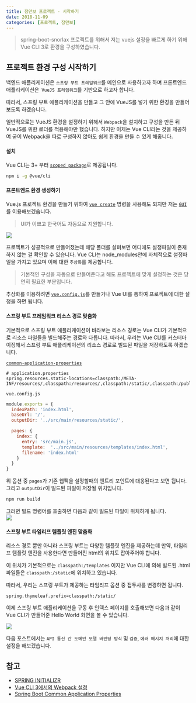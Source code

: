 ```yaml
---
title: 잠만보 프로젝트 - 시작하기
date: 2018-11-09
categories: [프로젝트, 잠만보]
---
```


> spring-boot-snorlax 프로젝트를 위해서 저는 vuejs 설정을 빠르게 하기 위해 Vue CLI 3로 환경을 구성하였습니다.    

## 프로젝트 환경 구성 시작하기  
백엔드 애플리케이션은 `스프링 부트 프레임워크`를 메인으로 사용하고자 하며 프론트엔드 애플리케이션은` VueJS 프레임워크`를 기반으로 하고자 합니다.  

따라서, 스프링 부트 애플리케이션을 만들고 그 안에 VueJS를 넣기 위한 환경을 만들어보도록 하겠습니다.  

일반적으로는 VueJS 환경을 설정하기 위해서 `Webpack`을 설치하고 구성을 만든 뒤 VueJS를 위한 로더를 적용해야만 했습니다. 하지만 이제는 Vue CLI라는 것을 제공하여 굳이 Webpack을 따로 구성하지 않아도 쉽게 환경을 만들 수 있게 해줍니다.  

#### 설치  
Vue CLI는 3+ 부터 [`scoped package`](https://docs.npmjs.com/misc/scope)로 제공됩니다.  

```sh
npm i -g @vue/cli
```

#### 프론트엔드 환경 생성하기  
Vue.js 프로젝트 환경을 만들기 위하여 [`vue create`](https://cli.vuejs.org/guide/creating-a-project.html#vue-create) 명령을 사용해도 되지만 저는 [`GUI`](https://cli.vuejs.org/guide/creating-a-project.html#using-the-gui)를 이용해보겠습니다.  

> UI가 이쁘고 한국어도 자동으로 지원합니다.  

![](/images/vue/vue-cli-gui.gif)  

프로젝트가 성공적으로 만들어졌는데 해당 폴더를 살펴보면 어디에도 설정파일이 존재하지 않는 걸 확인할 수 있습니다. Vue CLI는 node_modules안에 자체적으로 설정파일을 가지고 있으며 이에 대한 `추상화`를 제공합니다.  

> 기본적인 구성을 자동으로 만들어준다고 해도 프로젝트에 맞게 설정하는 것은 당연히 필요한 부분입니다.

추상화를 이용하려면 [`vue.config.js`](https://cli.vuejs.org/config/#vue-config-js)를 만들거나 Vue UI를 통하여 프로젝트에 대한 설정을 하면 됩니다.  

#### 스프링 부트 프레임워크 리소스 경로 맞춤화  
기본적으로 스프링 부트 애플리케이션이 바라보는 리소스 경로는 Vue CLI가 기본적으로 리소스 파일들을 빌드해주는 경로와 다릅니다. 따라서, 우리는 Vue CLI를 커스터마이징해서 스프링 부트 애플리케이션의 리소스 경로로 빌드된 파일을 저장하도록 하겠습니다.  

[`common-application-properties`](https://docs.spring.io/spring-boot/docs/current/reference/html/common-application-properties.html)  
```properties
# application.properties  
spring.resources.static-locations=classpath:/META-INF/resources/,classpath:/resources/,classpath:/static/,classpath:/public/
```

`vue.config.js`
```js
module.exports = {
  indexPath: 'index.html',
  baseUrl: '/',
  outputDir: '../src/main/resources/static/',

  pages: {
    index: {
      entry: 'src/main.js',
      template:  '../src/main/resources/templates/index.html',
      filename: 'index.html'
    }
  }
}
```

위 옵션 중 `pages`가 기존 웹팩을 설정할때의 엔트리 포인트에 대응된다고 보면 됩니다. 그리고 `outputDir`이 빌드된 파일이 저장될 위치입니다.  

```sh
npm run build
```

그러면 빌드 명령어를 호출하면 다음과 같이 빌드된 파일이 위치하게 됩니다.  
![](/images/spring/spring-boot-resource-locations.png)

#### 스프링 부트 타임리프 템플릿 엔진 맞춤화  
리소스 경로 뿐만 아니라 스프링 부트는 다양한 템플릿 엔진을 제공하는데 만약, 타임리프 템플릿 엔진을 사용한다면 만들어진 html의 위치도 잡아주어야 합니다.  

이 위치가 기본적으로는 `classpath:/templates` 이지만 Vue CLI에 의해 빌드된 .html 파일들은 `classpath:/static`에 위치하고 있습니다.  

따라서, 우리는 스프링 부트가 제공하는 타임리프 옵션 중 접두사를 변경하면 됩니다.  

```
spring.thymeleaf.prefix=classpath:/static/
```

이제 스프링 부트 애플리케이션을 구동 후 인덱스 페이지를 호출해보면 다음과 같이 Vue CLI가 만들어준 Hello World 화면을 볼 수 있습니다.  

![](/images/spring/spring-boot-start-index.png)  

다음 포스트에서는 `API 통신 간 도메인 모델 바인딩 방식` 및 `검증`, `에러 메시지 처리`에 대한 설정을 해보겠습니다.  

## 참고  
- [SPRING INITIALIZR](https://start.spring.io/)  
- [Vue CLI 3에서의 Webpack 설정](https://lovemewithoutall.github.io/it/vue-cli-3-webpack/)  
- [Spring Boot Common Application Properties](https://docs.spring.io/spring-boot/docs/current/reference/html/common-application-properties.html)  
